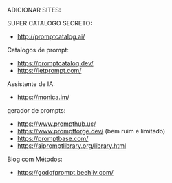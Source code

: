ADICIONAR SITES:

SUPER CATALOGO SECRETO:
- http://promptcatalog.ai/

Catalogos de prompt:
- https://promptcatalog.dev/
- https://letprompt.com/

Assistente de IA:
- https://monica.im/


gerador de prompts:
- https://www.prompthub.us/
- https://www.promptforge.dev/ (bem ruim e limitado)
- https://promptbase.com/
- https://aipromptlibrary.org/library.html

Blog com Métodos:
- https://godofprompt.beehiiv.com/